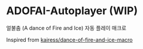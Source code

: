 # ADOFAI-Autoplayer (WIP)
얼불춤 (A dance of Fire and Ice) 자동 플레이 매크로

Inspired from [kairess/dance-of-fire-and-ice-macro](https://github.com/kairess/dance-of-fire-and-ice-macro)
